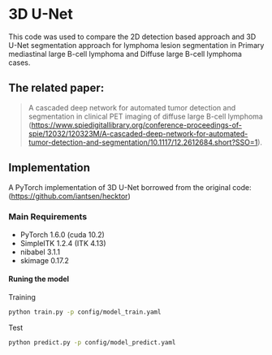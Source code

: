 # 3D U-Net 
This code was used to compare the 2D detection based approach and 3D U-Net segmentation approach for lymphoma lesion segmentation in Primary mediastinal large B-cell lymphoma and Diffuse large B-cell lymphoma cases. 
## The related paper:
> A cascaded deep network for automated tumor detection and segmentation in clinical PET imaging of diffuse large B-cell lymphoma (https://www.spiedigitallibrary.org/conference-proceedings-of-spie/12032/120323M/A-cascaded-deep-network-for-automated-tumor-detection-and-segmentation/10.1117/12.2612684.short?SSO=1).

## Implementation
A PyTorch implementation of 3D U-Net borrowed from the original code: (https://github.com/iantsen/hecktor)

### Main Requirements
- PyTorch 1.6.0 (cuda 10.2)
- SimpleITK 1.2.4 (ITK 4.13)
- nibabel 3.1.1
- skimage 0.17.2

#### Runing the model 
Training
```sh
python train.py -p config/model_train.yaml
```
Test
```sh
python predict.py -p config/model_predict.yaml
```
